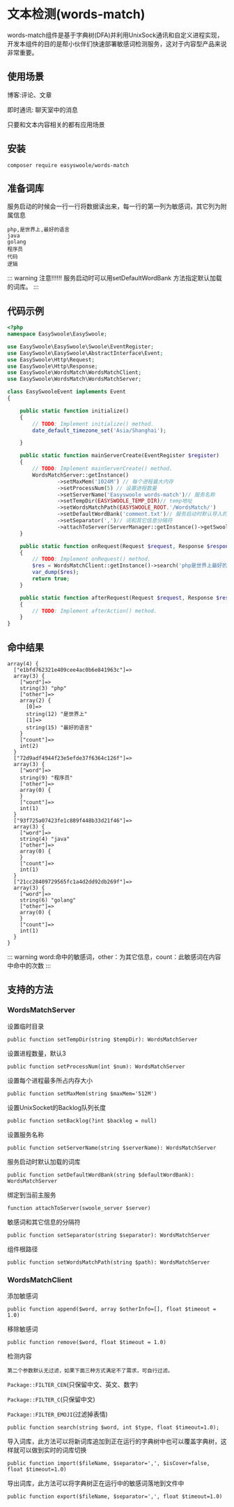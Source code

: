 # 文本检测(words-match)

words-match组件是基于字典树(DFA)并利用UnixSock通讯和自定义进程实现，开发本组件的目的是帮小伙伴们快速部署敏感词检测服务，这对于内容型产品来说非常重要。

## 使用场景

博客:评论、文章

即时通讯: 聊天室中的消息

只要和文本内容相关的都有应用场景

## 安装

```
composer require easyswoole/words-match
```

## 准备词库

服务启动的时候会一行一行将数据读出来，每一行的第一列为敏感词，其它列为附属信息

```
php,是世界上,最好的语言
java
golang
程序员
代码
逻辑
```
::: warning 
 注意!!!!!! 服务启动时可以用setDefaultWordBank 方法指定默认加载的词库。
:::

## 代码示例

```php
<?php
namespace EasySwoole\EasySwoole;

use EasySwoole\EasySwoole\Swoole\EventRegister;
use EasySwoole\EasySwoole\AbstractInterface\Event;
use EasySwoole\Http\Request;
use EasySwoole\Http\Response;
use EasySwoole\WordsMatch\WordsMatchClient;
use EasySwoole\WordsMatch\WordsMatchServer;

class EasySwooleEvent implements Event
{

    public static function initialize()
    {
        // TODO: Implement initialize() method.
        date_default_timezone_set('Asia/Shanghai');

    }

    public static function mainServerCreate(EventRegister $register)
    {
        // TODO: Implement mainServerCreate() method.
        WordsMatchServer::getInstance()
                ->setMaxMem('1024M') // 每个进程最大内存
                ->setProcessNum(5) // 设置进程数量
                ->setServerName('Easyswoole words-match')// 服务名称
                ->setTempDir(EASYSWOOLE_TEMP_DIR)// temp地址
                ->setWordsMatchPath(EASYSWOOLE_ROOT.'/WordsMatch/')
                ->setDefaultWordBank('comment.txt')// 服务启动时默认导入的词库文件路径
                ->setSeparator(',')// 词和其它信息分隔符
                ->attachToServer(ServerManager::getInstance()->getSwooleServer());
    }

    public static function onRequest(Request $request, Response $response): bool
    {
        // TODO: Implement onRequest() method.
        $res = WordsMatchClient::getInstance()->search('php是世界上最好的语言，其它类型的程序员不认可php的这句话，比如java、golang。');
        var_dump($res);
        return true;
    }

    public static function afterRequest(Request $request, Response $response): void
    {
        // TODO: Implement afterAction() method.
    }
}
```

## 命中结果

```
array(4) {
  ["e1bfd762321e409cee4ac0b6e841963c"]=>
  array(3) {
    ["word"]=>
    string(3) "php"
    ["other"]=>
    array(2) {
      [0]=>
      string(12) "是世界上"
      [1]=>
      string(15) "最好的语言"
    }
    ["count"]=>
    int(2)
  }
  ["72d9adf4944f23e5efde37f6364c126f"]=>
  array(3) {
    ["word"]=>
    string(9) "程序员"
    ["other"]=>
    array(0) {
    }
    ["count"]=>
    int(1)
  }
  ["93f725a07423fe1c889f448b33d21f46"]=>
  array(3) {
    ["word"]=>
    string(4) "java"
    ["other"]=>
    array(0) {
    }
    ["count"]=>
    int(1)
  }
  ["21cc28409729565fc1a4d2dd92db269f"]=>
  array(3) {
    ["word"]=>
    string(6) "golang"
    ["other"]=>
    array(0) {
    }
    ["count"]=>
    int(1)
  }
}
```
::: warning 
 word:命中的敏感词，other：为其它信息，count：此敏感词在内容中命中的次数
:::

## 支持的方法

### WordsMatchServer

设置临时目录
```
public function setTempDir(string $tempDir): WordsMatchServer
```

设置进程数量，默认3
```
public function setProcessNum(int $num): WordsMatchServer
```

设置每个进程最多所占内存大小
```
public function setMaxMem(string $maxMem='512M')
```

设置UnixSocket的Backlog队列长度
```
public function setBacklog(?int $backlog = null)
```

设置服务名称
```
public function setServerName(string $serverName): WordsMatchServer
```

服务启动时默认加载的词库
```
public function setDefaultWordBank(string $defaultWordBank): WordsMatchServer
```

绑定到当前主服务
```
function attachToServer(swoole_server $server)
```

敏感词和其它信息的分隔符
```
public function setSeparator(string $separator): WordsMatchServer
```

组件根路径
```
public function setWordsMatchPath(string $path): WordsMatchServer
```

### WordsMatchClient

添加敏感词
```
public function append($word, array $otherInfo=[], float $timeout = 1.0)
```

移除敏感词
```
public function remove($word, float $timeout = 1.0)
```

检测内容

`第二个参数默认无过滤，如果下面三种方式满足不了需求，可自行过滤。`

`Package::FILTER_CEN`(只保留中文、英文、数字)

`Package::FILTER_C`(只保留中文)

`Package::FILTER_EMOJI`(过滤掉表情)

```
public function search(string $word, int $type, float $timeout=1.0);
```

导入词库，此方法可以将新词库追加到正在运行的字典树中也可以覆盖字典树，这样就可以做到实时的词库切换
```
public function import($fileName, $separator=',', $isCover=false, float $timeout=1.0)
```

导出词库，此方法可以将字典树正在运行中的敏感词落地到文件中
```
public function export($fileName, $separator=',', float $timeout=1.0)
```
